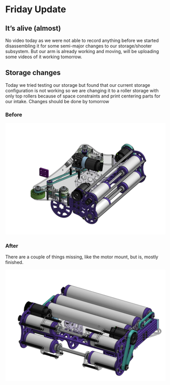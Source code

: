 # Friday Update

## It’s alive (almost)

No video today as we were not able to record anything before we started disassembling it for some semi-major changes to our storage/shooter subsystem. But our arm is already working and moving, will be uploading some videos of it working tomorrow.

## Storage changes

Today we tried testing our storage but found that our current storage configuration is not working so we are changing it to a roller storage with only top rollers because of space constraints and print centering parts for our intake. Changes should be done by tomorrow

### Before

![Untitled](Untitled.png)

### After

There are a couple of things missing, like the motor mount, but is, mostly finished.

![Untitled](Untitled%201.png)
